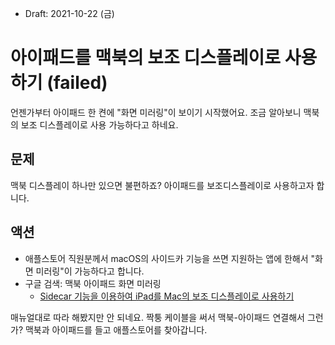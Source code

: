 * Draft: 2021-10-22 (금)

# 아이패드를 맥북의 보조 디스플레이로 사용하기 (failed)
언젠가부터 아이패드 한 켠에 "화면 미러링"이 보이기 시작했어요. 조금 알아보니 맥북의 보조 디스플레이로 사용 가능하다고 하네요. 

## 문제
맥북 디스플레이 하나만 있으면 불편하죠? 아이패드를 보조디스플레이로 사용하고자 합니다.

## 액션
* 애플스토어 직원분께서 macOS의 사이드카 기능을 쓰면 지원하는 앱에 한해서 "화면 미러링"이 가능하다고 합니다.
* 구글 검색: 맥북 아이패드 화면 미러링
  * [Sidecar 기능을 이용하여 iPad를 Mac의 보조 디스플레이로 사용하기](https://support.apple.com/ko-kr/HT210380)

매뉴얼대로 따라 해봤지만 안 되네요. 짝퉁 케이블을 써서 맥북-아이패드 연결해서 그런가? 맥북과 아이패드를 들고 애플스토어를 찾아갑니다.
